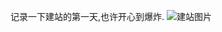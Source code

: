 记录一下建站的第一天,也许开心到爆炸.
![建站图片](https://upload-bbs.miyoushe.com/upload/2024/07/27/75276539/98580c852764d70e5a9597aa7678f131_2245446554692880272.jpg)
